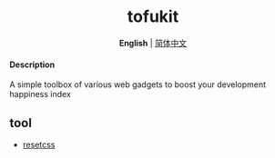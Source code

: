 <h1 align=center>tofukit</h1>

<p align='center'>
  <b>English</b> | <a href="./README.zh-CN.md">简体中文</a>
</p>

#### Description

A simple toolbox of various web gadgets to boost your development happiness index

## tool
- [resetcss](./packages/resetcss/README.md)
